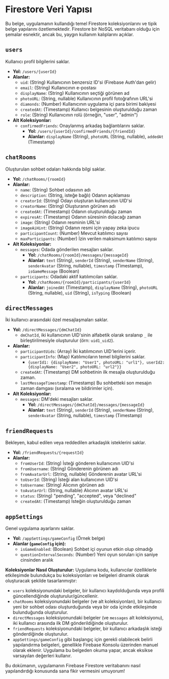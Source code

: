 # Firestore Veri Yapısı

Bu belge, uygulamanın kullandığı temel Firestore koleksiyonlarını ve tipik belge yapılarını özetlemektedir. Firestore bir NoSQL veritabanı olduğu için şemalar esnektir, ancak bu, yaygın kullanım kalıplarını açıklar.

## `users`
Kullanıcı profil bilgilerini saklar.
- **Yol:** `/users/{userId}`
- **Alanlar:**
  - `uid`: (String) Kullanıcının benzersiz ID'si (Firebase Auth'dan gelir)
  - `email`: (String) Kullanıcının e-postası
  - `displayName`: (String) Kullanıcının seçtiği görünen ad
  - `photoURL`: (String, nullable) Kullanıcının profil fotoğrafının URL'si
  - `diamonds`: (Number) Kullanıcının uygulama içi para birimi bakiyesi
  - `createdAt`: (Timestamp) Kullanıcı belgesinin oluşturulduğu zaman
  - `role`: (String) Kullanıcının rolü (örneğin, "user", "admin")
- **Alt Koleksiyonlar:**
  - `confirmedFriends`: Onaylanmış arkadaş bağlantılarını saklar.
    - **Yol:** `/users/{userId}/confirmedFriends/{friendId}`
    - **Alanlar:** `displayName` (String), `photoURL` (String, nullable), `addedAt` (Timestamp)

## `chatRooms`
Oluşturulan sohbet odaları hakkında bilgi saklar.
- **Yol:** `/chatRooms/{roomId}`
- **Alanlar:**
  - `name`: (String) Sohbet odasının adı
  - `description`: (String, isteğe bağlı) Odanın açıklaması
  - `creatorId`: (String) Odayı oluşturan kullanıcının UID'si
  - `creatorName`: (String) Oluşturanın görünen adı
  - `createdAt`: (Timestamp) Odanın oluşturulduğu zaman
  - `expiresAt`: (Timestamp) Odanın süresinin dolacağı zaman
  - `image`: (String) Odanın resminin URL'si
  - `imageAiHint`: (String) Odanın resmi için yapay zeka ipucu
  - `participantCount`: (Number) Mevcut katılımcı sayısı
  - `maxParticipants`: (Number) İzin verilen maksimum katılımcı sayısı
- **Alt Koleksiyonlar:**
  - `messages`: Odada gönderilen mesajları saklar.
    - **Yol:** `/chatRooms/{roomId}/messages/{messageId}`
    - **Alanlar:** `text` (String), `senderId` (String), `senderName` (String), `senderAvatar` (String, nullable), `timestamp` (Timestamp), `isGameMessage` (Boolean)
  - `participants`: Odadaki aktif katılımcıları saklar.
    - **Yol:** `/chatRooms/{roomId}/participants/{userId}`
    - **Alanlar:** `joinedAt` (Timestamp), `displayName` (String), `photoURL` (String, nullable), `uid` (String), `isTyping` (Boolean)

## `directMessages`
İki kullanıcı arasındaki özel mesajlaşmaları saklar.
- **Yol:** `/directMessages/{dmChatId}`
  - `dmChatId`, iki kullanıcının UID'sinin alfabetik olarak sıralanıp `_` ile birleştirilmesiyle oluşturulur (örn: `uid1_uid2`).
- **Alanlar:**
  - `participantUids`: (Array<String>) İki katılımcının UID'lerini içerir.
  - `participantInfo`: (Map) Katılımcıların temel bilgilerini saklar.
    - `{userId1: {displayName: "User1", photoURL: "url1"}, userId2: {displayName: "User2", photoURL: "url2"}}`
  - `createdAt`: (Timestamp) DM sohbetinin ilk mesajla oluşturulduğu zaman.
  - `lastMessageTimestamp`: (Timestamp) Bu sohbetteki son mesajın zaman damgası (sıralama ve bildirimler için).
- **Alt Koleksiyonlar:**
  - `messages`: DM'deki mesajları saklar.
    - **Yol:** `/directMessages/{dmChatId}/messages/{messageId}`
    - **Alanlar:** `text` (String), `senderId` (String), `senderName` (String), `senderAvatar` (String, nullable), `timestamp` (Timestamp)

## `friendRequests`
Bekleyen, kabul edilen veya reddedilen arkadaşlık isteklerini saklar.
- **Yol:** `/friendRequests/{requestId}`
- **Alanlar:**
  - `fromUserId`: (String) İsteği gönderen kullanıcının UID'si
  - `fromUsername`: (String) Gönderenin görünen adı
  - `fromAvatarUrl`: (String, nullable) Gönderenin avatar URL'si
  - `toUserId`: (String) İsteği alan kullanıcının UID'si
  - `toUsername`: (String) Alıcının görünen adı
  - `toAvatarUrl`: (String, nullable) Alıcının avatar URL'si
  - `status`: (String) "pending", "accepted", veya "declined"
  - `createdAt`: (Timestamp) İsteğin oluşturulduğu zaman

## `appSettings`
Genel uygulama ayarlarını saklar.
- **Yol:** `/appSettings/gameConfig` (Örnek belge)
- **Alanlar (`gameConfig` için):**
  - `isGameEnabled`: (Boolean) Sohbet içi oyunun etkin olup olmadığı
  - `questionIntervalSeconds`: (Number) Yeni oyun soruları için saniye cinsinden aralık

**Koleksiyonlar Nasıl Oluşturulur:**
Uygulama kodu, kullanıcılar özelliklerle etkileşimde bulundukça bu koleksiyonları ve belgeleri dinamik olarak oluşturacak şekilde tasarlanmıştır:
- `users` koleksiyonundaki belgeler, bir kullanıcı kaydolduğunda veya profili güncellendiğinde oluşturulur/güncellenir.
- `chatRooms` koleksiyonundaki belgeler (ve alt koleksiyonları), bir kullanıcı yeni bir sohbet odası oluşturduğunda veya bir oda içinde etkileşimde bulunduğunda oluşturulur.
- `directMessages` koleksiyonundaki belgeler (ve `messages` alt koleksiyonu), iki kullanıcı arasında ilk DM gönderildiğinde oluşturulur.
- `friendRequests` koleksiyonundaki belgeler, bir kullanıcı arkadaşlık isteği gönderdiğinde oluşturulur.
- `appSettings/gameConfig` gibi başlangıç için gerekli olabilecek belirli yapılandırma belgeleri, genellikle Firebase Konsolu üzerinden manuel olarak eklenir. Uygulama bu belgeden okuma yapar, ancak eksikse varsayılan değerleri kullanır.

Bu dokümanın, uygulamanın Firebase Firestore veritabanını nasıl yapılandırdığı konusunda sana fikir vermesini umuyorum!
